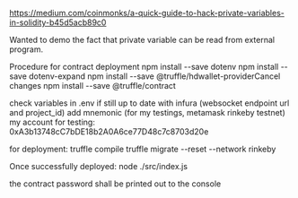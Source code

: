 https://medium.com/coinmonks/a-quick-guide-to-hack-private-variables-in-solidity-b45d5acb89c0

Wanted to demo the fact that private variable can be read from external program.

Procedure for contract deployment
npm install --save dotenv
npm install --save dotenv-expand
npm install --save @truffle/hdwallet-providerCancel changes
npm install --save @truffle/contract

check variables in .env if still up to date with infura (websocket endpoint url and project_id)
add mnemonic (for my testings, metamask rinkeby testnet) my account for testing: 0xA3b13748cC7bDE18b2A0A6ce77D48c7c8703d20e

for deployment:
truffle compile
truffle migrate --reset --network rinkeby 

Once successfully deployed:
node ./src/index.js

the contract password shall be printed out to the console
